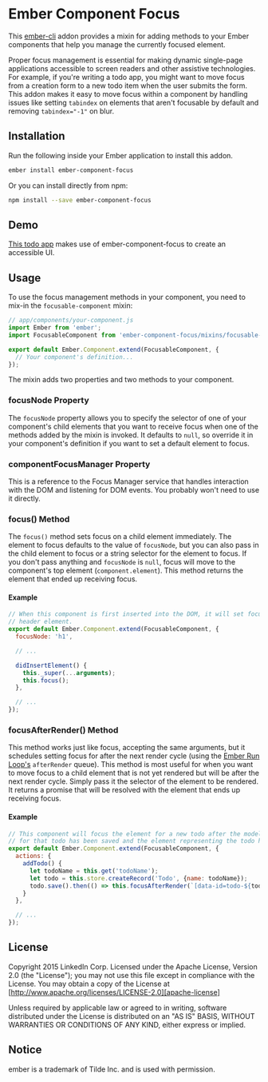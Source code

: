 # Ember Component Focus

This [ember-cli][ember-cli] addon provides a mixin for adding methods to your
Ember components that help you manage the currently focused element.

Proper focus management is essential for making dynamic single-page applications
accessible to screen readers and other assistive technologies. For example, if
you're writing a todo app, you might want to move focus from a creation form to
a new todo item when the user submits the form. This addon makes it easy to move
focus within a component by handling issues like setting `tabindex` on elements
that aren't focusable by default and removing `tabindex="-1"` on blur.

[ember-cli]: http://www.ember-cli.com/

Installation
------------------------------------------------------------------------------

Run the following inside your Ember application to install this addon.

```bash
ember install ember-component-focus
```

Or you can install directly from npm:

```bash
npm install --save ember-component-focus
```

## Demo

[This todo app][demo-app] makes use of ember-component-focus to create an accessible UI.

[demo-app]: https://github.com/whastings/ember-todo-app

## Usage

To use the focus management methods in your component, you need to mix-in
the `focusable-component` mixin:

```javascript
// app/components/your-component.js
import Ember from 'ember';
import FocusableComponent from 'ember-component-focus/mixins/focusable-component';

export default Ember.Component.extend(FocusableComponent, {
  // Your component's definition...
});
```

The mixin adds two properties and two methods to your component.

### focusNode Property

The `focusNode` property allows you to specify the selector of one of your
component's child elements that you want to receive focus when one of the
methods added by the mixin is invoked. It defaults to `null`, so override it in
your component's definition if you want to set a default element to focus.

### componentFocusManager Property

This is a reference to the Focus Manager service that handles interaction with
the DOM and listening for DOM events. You probably won't need to use it
directly.

### focus() Method

The `focus()` method sets focus on a child element immediately. The element to
focus defaults to the value of `focusNode`, but you can also pass in the child
element to focus or a string selector for the element to focus. If you don't
pass anything and `focusNode` is `null`, focus will move to the component's top
element (`component.element`). This method returns the element that ended up
receiving focus.

#### Example

```javascript
// When this component is first inserted into the DOM, it will set focus to its
// header element.
export default Ember.Component.extend(FocusableComponent, {
  focusNode: 'h1',

  // ...

  didInsertElement() {
    this._super(...arguments);
    this.focus();
  },

  // ...
});
```

### focusAfterRender() Method

This method works just like focus, accepting the same arguments, but it
schedules setting focus for after the next render cycle (using the [Ember Run
Loop's][run-loop] `afterRender` queue). This method is most useful for when you
want to move focus to a child element that is not yet rendered but will be after
the next render cycle. Simply pass it the selector of the element to be
rendered. It returns a promise that will be resolved with the element that ends
up receiving focus.

#### Example

```javascript
// This component will focus the element for a new todo after the model object
// for that todo has been saved and the element representing the todo has rendered.
export default Ember.Component.extend(FocusableComponent, {
  actions: {
    addTodo() {
      let todoName = this.get('todoName');
      let todo = this.store.createRecord('Todo', {name: todoName});
      todo.save().then(() => this.focusAfterRender(`[data-id=todo-${todo.id}]`));
    }
  },

  // ...
});
```

[run-loop]: http://emberjs.com/api/classes/Ember.run.html

## License

Copyright 2015 LinkedIn Corp. Licensed under the Apache License, Version 2.0
(the "License"); you may not use this file except in compliance with the
License. You may obtain a copy of the License at
[http://www.apache.org/licenses/LICENSE-2.0][apache-license]

Unless required by applicable law or agreed to in writing, software distributed
under the License is distributed on an "AS IS" BASIS, WITHOUT WARRANTIES OR
CONDITIONS OF ANY KIND, either express or implied.

[apache-license]: http://www.apache.org/licenses/LICENSE-2.0

## Notice

ember is a trademark of Tilde Inc. and is used with permission.
